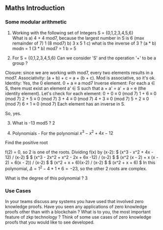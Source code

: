## Maths Introduction

### Some modular arithmetic

1) Working with the following set of Integers S = {0,1,2,3,4,5,6}  
What is
a) 4 + 4
mod7, because the largest number in S is 6 (max remainder of 7)
1 (8 mod7)
b) 3 x 5
1
c) what is the inverse of 3 ?
(a * b) modn = 1
(3 * b) mod7 = 1
b = 5

2) For S = {0,1,2,3,4,5,6}
Can we consider 'S' and the operation '+' to be a group ?

Closure: since we are working with mod7, every two elements results in a mod7.
Associativity: (a + b) + c = a + (b + c). Mod is associative, so it's ok.
Identity: Yes, the 0 element. 0 + a ≡ a mod7
Inverse element: For each a ∈ S, there must exist an element a' ∈ S such that a + a' = a' + a = e (the identity element).
Let's check for each element:
0 + 0 ≡ 0 (mod 7)
1 + 6 ≡ 0 (mod 7)
2 + 5 ≡ 0 (mod 7)
3 + 4 ≡ 0 (mod 7)
4 + 3 ≡ 0 (mod 7)
5 + 2 ≡ 0 (mod 7)
6 + 1 ≡ 0 (mod 7)
Each element has an inverse in S.

So, yes.

3) What is -13 mod5 ?
2

4) Polynomials - For the polynomial $x^3 - x^2 + 4x - 12$

Find the positive root

f(2) = 0, so 2 is one of the roots.
Dividing f(x) by (x-2):
$
(x^3 - x^2 + 4x - 12) / (x-2)
$
$
(x^3 - 2x^2 + x^2 - 2x + 6x -12) / (x-2)
$
$
(x^2 (x - 2) + x (x - 2) + 6(x - 2)) / (x-2)
$
$
(x^2  + x  + 6)(x-2) / (x-2)
$
$
(x^2  + x  + 6)
$
In this polynomial, $\Delta = 1^2 - 4*1*6 = -23$, so the other 2 roots are complex.

What is the degree of this polynomial ?
3

### Use Cases
In your teams discuss any systems you have used that involved zero knowledge proofs. Have you seen any applications of zero knowledge proofs other than with a blockchain ? What is to you, the most important feature of zkp technology ? Think of some use cases of zero knowledge proofs that you would like to see developed.